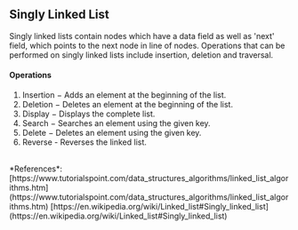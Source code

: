## Singly Linked List

Singly linked lists contain nodes which have a data field as well as 'next' field, which points to the next node in line of nodes. Operations that can be performed on singly linked lists include insertion, deletion and traversal.

#### Operations

1. Insertion − Adds an element at the beginning of the list.
2. Deletion − Deletes an element at the beginning of the list.
3. Display − Displays the complete list.
4. Search − Searches an element using the given key.
5. Delete − Deletes an element using the given key.
6. Reverse - Reverses the linked list.

<br>
*References*:
[https://www.tutorialspoint.com/data_structures_algorithms/linked_list_algorithms.htm](https://www.tutorialspoint.com/data_structures_algorithms/linked_list_algorithms.htm)
[https://en.wikipedia.org/wiki/Linked_list#Singly_linked_list](https://en.wikipedia.org/wiki/Linked_list#Singly_linked_list)
